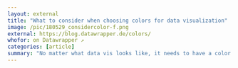 ```yaml
---
layout: external
title: "What to consider when choosing colors for data visualization"
image: /pic/180529_considercolor-f.png
external: https://blog.datawrapper.de/colors/
whofor: on Datawrapper ↗
categories: [article]
summary: "No matter what data vis looks like, it needs to have a color."
---
```

